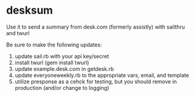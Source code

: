 desksum
=======

Use it to send a summary from desk.com (formerly assistly) with sailthru and twurl

Be sure to make the following updates:

1) update sail.rb with your api key/secret
2) install twurl (gem install twurl)
3) update example.desk.com in getdesk.rb
4) update everyoneweekly.rb to the appropriate vars, email, and template
5) utilize presponse as a cehck for testing, but you should remove in production (and/or change to logging)
